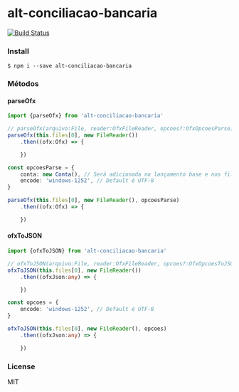 # alt-conciliacao-bancaria

[![Build Status](https://travis-ci.org/dsn-nimbus/alt-conciliacao-bancaria.svg?branch=master)](https://travis-ci.org/dsn-nimbus/alt-conciliacao-bancaria)

### Install

```shell
$ npm i --save alt-conciliacao-bancaria
```

### Métodos 

#### parseOfx

```ts
import {parseOfx} from 'alt-conciliacao-bancaria'

// parseOfx(arquivo:File, reader:OfxFileReader, opcoes?:OfxOpcoesParse):Promise<Ofx>
parseOfx(this.files[0], new FileReader())
    .then((ofx:Ofx) => {

    })

const opcoesParse = {
    conta: new Conta(), // Será adicionada no lançamento base e nos filhos também
    encode: 'windows-1252', // Default é UTF-8
}

parseOfx(this.files[0], new FileReader(), opcoesParse)
    .then((ofx:Ofx) => {

    })
```

#### ofxToJSON

```ts
import {ofxToJSON} from 'alt-conciliacao-bancaria'

// ofxToJSON(arquivo:File, reader:OfxFileReader, opcoes?:OfxOpcoesToJSON):Promise<any>
ofxToJSON(this.files[0], new FileReader())
    .then((ofxJson:any) => {

    })

const opcoes = {
    encode: 'windows-1252', // Default é UTF-8
}

ofxToJSON(this.files[0], new FileReader(), opcoes)
    .then((ofxJson:any) => {

    })
```

### License

MIT